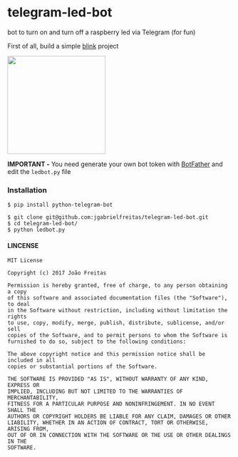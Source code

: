 # telegram-led-bot
bot to turn on and turn off a raspberry led via Telegram (for fun)

First of all, build a simple [blink](http://www.thirdeyevis.com/pi-page-2.php) project

<img src="http://johnny-five.io/img/breadboard/led-13-raspberry-pi.png" width="220"> 

**IMPORTANT -** You need generate your own bot token with [BotFather](https://telegram.me/BotFather) and edit the `ledbot.py` file

### Installation

```
$ pip install python-telegram-bot

$ git clone git@github.com:jgabrielfreitas/telegram-led-bot.git
$ cd telegram-led-bot/
$ python ledbot.py
```

#### LINCENSE
```
MIT License

Copyright (c) 2017 João Freitas

Permission is hereby granted, free of charge, to any person obtaining a copy
of this software and associated documentation files (the "Software"), to deal
in the Software without restriction, including without limitation the rights
to use, copy, modify, merge, publish, distribute, sublicense, and/or sell
copies of the Software, and to permit persons to whom the Software is
furnished to do so, subject to the following conditions:

The above copyright notice and this permission notice shall be included in all
copies or substantial portions of the Software.

THE SOFTWARE IS PROVIDED "AS IS", WITHOUT WARRANTY OF ANY KIND, EXPRESS OR
IMPLIED, INCLUDING BUT NOT LIMITED TO THE WARRANTIES OF MERCHANTABILITY,
FITNESS FOR A PARTICULAR PURPOSE AND NONINFRINGEMENT. IN NO EVENT SHALL THE
AUTHORS OR COPYRIGHT HOLDERS BE LIABLE FOR ANY CLAIM, DAMAGES OR OTHER
LIABILITY, WHETHER IN AN ACTION OF CONTRACT, TORT OR OTHERWISE, ARISING FROM,
OUT OF OR IN CONNECTION WITH THE SOFTWARE OR THE USE OR OTHER DEALINGS IN THE
SOFTWARE.
```
